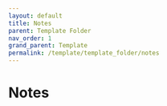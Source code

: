 ```yaml
---
layout: default
title: Notes
parent: Template Folder 
nav_order: 1
grand_parent: Template
permalink: /template/template_folder/notes
---
```


# Notes